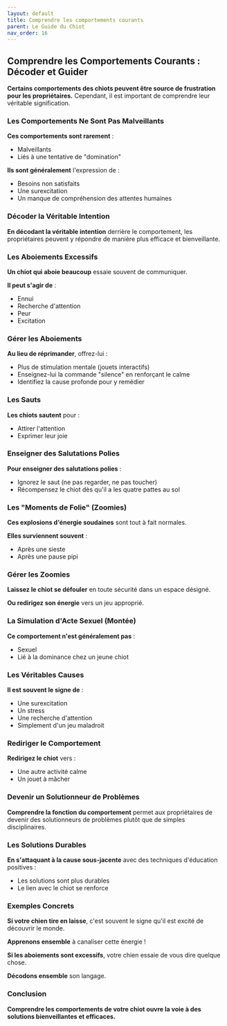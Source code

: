 ```yaml
---
layout: default
title: Comprendre les comportements courants
parent: Le Guide du Chiot
nav_order: 16
---
```


## **Comprendre les Comportements Courants : Décoder et Guider**

**Certains comportements des chiots peuvent être source de frustration pour les propriétaires.** Cependant, il est important de comprendre leur véritable signification.

### **Les Comportements Ne Sont Pas Malveillants**

**Ces comportements sont rarement** :
- Malveillants
- Liés à une tentative de "domination"

**Ils sont généralement** l'expression de :
- Besoins non satisfaits
- Une surexcitation
- Un manque de compréhension des attentes humaines

### **Décoder la Véritable Intention**

**En décodant la véritable intention** derrière le comportement, les propriétaires peuvent y répondre de manière plus efficace et bienveillante.

### **Les Aboiements Excessifs**

**Un chiot qui aboie beaucoup** essaie souvent de communiquer.

**Il peut s'agir de** :
- Ennui
- Recherche d'attention
- Peur
- Excitation

### **Gérer les Aboiements**

**Au lieu de réprimander**, offrez-lui :
- Plus de stimulation mentale (jouets interactifs)
- Enseignez-lui la commande "silence" en renforçant le calme
- Identifiez la cause profonde pour y remédier

### **Les Sauts**

**Les chiots sautent** pour :
- Attirer l'attention
- Exprimer leur joie

### **Enseigner des Salutations Polies**

**Pour enseigner des salutations polies** :
- Ignorez le saut (ne pas regarder, ne pas toucher)
- Récompensez le chiot dès qu'il a les quatre pattes au sol

### **Les "Moments de Folie" (Zoomies)**

**Ces explosions d'énergie soudaines** sont tout à fait normales.

**Elles surviennent souvent** :
- Après une sieste
- Après une pause pipi

### **Gérer les Zoomies**

**Laissez le chiot se défouler** en toute sécurité dans un espace désigné.

**Ou redirigez son énergie** vers un jeu approprié.

### **La Simulation d'Acte Sexuel (Montée)**

**Ce comportement n'est généralement pas** :
- Sexuel
- Lié à la dominance chez un jeune chiot

### **Les Véritables Causes**

**Il est souvent le signe de** :
- Une surexcitation
- Un stress
- Une recherche d'attention
- Simplement d'un jeu maladroit

### **Rediriger le Comportement**

**Redirigez le chiot** vers :
- Une autre activité calme
- Un jouet à mâcher

### **Devenir un Solutionneur de Problèmes**

**Comprendre la fonction du comportement** permet aux propriétaires de devenir des solutionneurs de problèmes plutôt que de simples disciplinaires.

### **Les Solutions Durables**

**En s'attaquant à la cause sous-jacente** avec des techniques d'éducation positives :
- Les solutions sont plus durables
- Le lien avec le chiot se renforce

### **Exemples Concrets**

**Si votre chien tire en laisse**, c'est souvent le signe qu'il est excité de découvrir le monde.

**Apprenons ensemble** à canaliser cette énergie !

**Si les aboiements sont excessifs**, votre chien essaie de vous dire quelque chose.

**Décodons ensemble** son langage.

### **Conclusion**

**Comprendre les comportements de votre chiot ouvre la voie à des solutions bienveillantes et efficaces.** 
